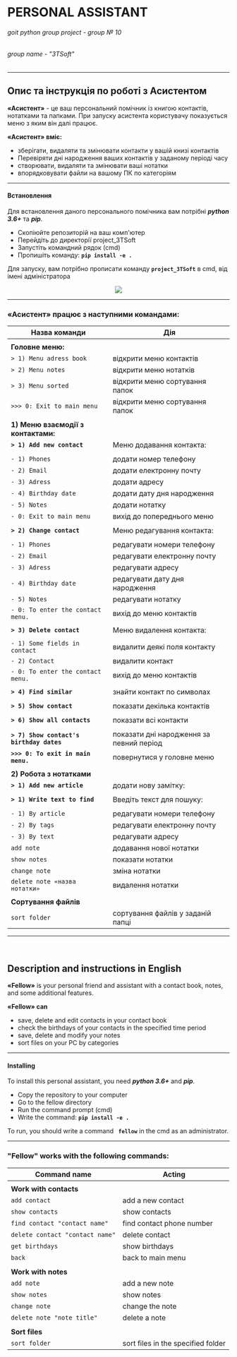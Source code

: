 # **PERSONAL ASSISTANT**
###### goit python group project - group № 10 
###### group name - "3TSoft"

------------
##  Опис та інструкція по роботі з Асистентом

**«Асистент»** - це ваш персональний помічник із книгою контактів, нотатками та папками. При запуску асистента користувачу показується меню з яким він далі працює.

**«Асистент» вміє:**
- зберігати, видаляти та змінювати контакти у вашій книзі контактів
- Перевіряти дні народження ваших контактів у заданому періоді часу
- створювати, видаляти та змінювати ваші нотатки
- впорядковувати файли на вашому ПК по категоріям
------------

#### Встановлення

Для встановлення даного персонального помічника вам потрібні ***python 3.6+*** та ***pip***.

- Скопіюйте репозиторій на ваш комп'ютер
- Перейдіть до директорії project_3TSoft
- Запустіть командний рядок (cmd)
- Пропишіть команду: **`pip install -e .`**

Для запуску, вам потрібно прописати команду **`project_3TSoft`** в cmd, від імені адміністратора 
<p align="center">
<img src="https://www.google.by/search?q=сова+смешная&tbm=isch&hl=uk&client=safari&sa=X&ved=2ahUKEwihg7q9m5T6AhVS_SoKHdlLBv8QgowBKAB6BAgBECE&biw=1440&bih=820#imgrc=hmMFHjTv5HVS5M">
</p>

------------

###  «Асистент» працює з наступними командами:

| Назва команди |  Дія |
| ------------ | ------------ |
|||
|**Головне меню:**||
| `> 1) Menu adress book` | відкрити меню контактів |
| `> 2) Menu notes`  | відкрити меню нотатків |
| `> 3) Menu sorted`  | відкрити меню сортування папок |
| `>>> 0: Exit to main menu`  | відкрити меню сортування папок |
|||
|**1) Меню взаємодії з контактами:**||
| **`> 1) Add new contact`** | Меню додавання контакта: |
|||
| `- 1) Phones`  | додати номер телефону |
| `- 2) Email`  | додати електронну почту |
| `- 3) Adress`  | додати адресу |
| `- 4) Birthday date`  | додати дату дня народження |
| `- 5) Notes`  | додати нотатку |
| `- 0: Exit to main menu`  | вихід до попереднього меню |
|||
| **`> 2) Change contact`** | Меню редагування контакта: |
|||
| `- 1) Phones`  | редагувати номери телефону |
| `- 2) Email`  | редагувати електронну почту |
| `- 3) Adress`  | редагувати адресу |
| `- 4) Birthday date`  | редагувати дату дня народження |
| `- 5) Notes`  | редагувати нотатку |
| `- 0: To enter the contact menu.`  | вихід до меню контактів|
|||
| **`> 3) Delete contact`** | Меню видалення контакта: |
|||
| `- 1) Some fields in contact`  | видалити деякі поля контакту |
| `- 2) Contact`  | видалити контакт |
| `- 0: To enter the contact menu.`  | вихід до меню контактів|
|||
| **`> 4) Find similar`** | знайти контакт по символах|
|||
| **`> 5) Show contact`** | показати декілька контактів  |
|||
| **`> 6) Show all contacts`** | показати всі контакти|
|||
| **`> 7) Show contact's birthday dates`** | показати дні народження за певний період|
| **`>>> 0: To exit in main menu.`** | повернутися у головне меню|
|||
|**2) Робота з нотатками**||
| **`> 1) Add new article`** | додати нову замітку: |
|||
| **`> 1) Write text to find`** | Введіть текст для пошуку: |
|||
| `- 1) By article`  | редагувати номери телефону |
| `- 2) By tags`  | редагувати електронну почту |
| `- 3) By text`  | редагувати адресу |
| `add note` | додавання нової нотатки |
| `show notes` | показати нотатки |
| `change note` | зміна нотатки |
| `delete note «назва нотатки»` | видалення нотатки |
|||
|**Сортування файлів**||
| `sort folder` | сортування файлів у заданій папці |
------------
‎
## Description and instructions in English

**«Fellow»** is your personal friend and assistant with a contact book, notes, and some additional features.

**«Fellow» can**
- save, delete and edit contacts in your contact book
- сheck the birthdays of your contacts in the specified time period
- save, delete and modify your notes
- sort files on your PC by categories
------------

#### Installing

To install this personal assistant, you need ***python 3.6+*** and ***pip***.

- Copy the repository to your computer
- Go to the fellow directory
- Run the command prompt (cmd)
- Write the command: **`pip install -e .`**

To run, you should write a command **` fellow`** in the cmd as an administrator.

------------

###  "Fellow" works with the following commands:

| Command name |  Acting |
| ------------ | ------------ |
|||
|**Work with contacts**||
| `add contact` | add a new contact |
| `show contacts`  | show contacts |
| `find contact "сontact name"`  | find contact phone number |
| `delete contact "сontact name"` | delete contact |
| `get birthdays` | show birthdays |
| `back` | back to main menu|
|||
|**Work with notes**||
| `add note` | add a new note |
| `show notes` | show notes |
| `change note` | change the note |
| `delete note "note title"` | delete a note |
|||
|**Sort files**||
| `sort folder` | sort files in the specified folder |
